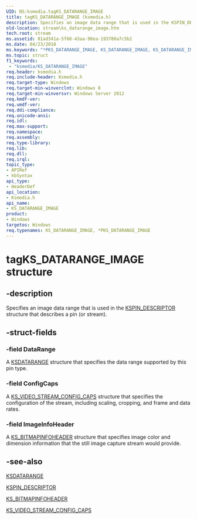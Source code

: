 ```yaml
---
UID: NS:ksmedia.tagKS_DATARANGE_IMAGE
title: tagKS_DATARANGE_IMAGE (ksmedia.h)
description: Specifies an image data range that is used in the KSPIN_DESCRIPTOR structure that describes a pin (or stream).
old-location: stream\ks_datarange_image.htm
tech.root: stream
ms.assetid: 81ad341a-5f68-43aa-98ea-193780a7c5b2
ms.date: 04/23/2018
ms.keywords: "*PKS_DATARANGE_IMAGE, KS_DATARANGE_IMAGE, KS_DATARANGE_IMAGE structure [Streaming Media Devices], PKS_DATARANGE_IMAGE, PKS_DATARANGE_IMAGE structure pointer [Streaming Media Devices], ksmedia/KS_DATARANGE_IMAGE, ksmedia/PKS_DATARANGE_IMAGE, stream.ks_datarange_image, tagKS_DATARANGE_IMAGE"
ms.topic: struct
f1_keywords:
 - "ksmedia/KS_DATARANGE_IMAGE"
req.header: ksmedia.h
req.include-header: Ksmedia.h
req.target-type: Windows
req.target-min-winverclnt: Windows 8
req.target-min-winversvr: Windows Server 2012
req.kmdf-ver: 
req.umdf-ver: 
req.ddi-compliance: 
req.unicode-ansi: 
req.idl: 
req.max-support: 
req.namespace: 
req.assembly: 
req.type-library: 
req.lib: 
req.dll: 
req.irql: 
topic_type:
- APIRef
- kbSyntax
api_type:
- HeaderDef
api_location:
- Ksmedia.h
api_name:
- KS_DATARANGE_IMAGE
product:
- Windows
targetos: Windows
req.typenames: KS_DATARANGE_IMAGE, *PKS_DATARANGE_IMAGE
---
```


# tagKS_DATARANGE_IMAGE structure


## -description


Specifies an image data range that is used in the <a href="https://docs.microsoft.com/windows-hardware/drivers/ddi/ks/ns-ks-kspin_descriptor">KSPIN_DESCRIPTOR</a> structure that describes a pin (or stream).


## -struct-fields




### -field DataRange

A <a href="https://docs.microsoft.com/previous-versions/ff561658(v=vs.85)">KSDATARANGE</a> structure that specifies the data range supported by this pin type.


### -field ConfigCaps

A <a href="https://docs.microsoft.com/windows-hardware/drivers/ddi/ksmedia/ns-ksmedia-_ks_video_stream_config_caps">KS_VIDEO_STREAM_CONFIG_CAPS</a> structure that specifies the configuration of the stream, including scaling, cropping, and frame and data rates.


### -field ImageInfoHeader

A <a href="https://docs.microsoft.com/windows-hardware/drivers/ddi/ksmedia/ns-ksmedia-tagks_bitmapinfoheader">KS_BITMAPINFOHEADER</a> structure that specifies image color and dimension information that the still image capture stream would provide.


## -see-also




<a href="https://docs.microsoft.com/previous-versions/ff561658(v=vs.85)">KSDATARANGE</a>



<a href="https://docs.microsoft.com/windows-hardware/drivers/ddi/ks/ns-ks-kspin_descriptor">KSPIN_DESCRIPTOR</a>



<a href="https://docs.microsoft.com/windows-hardware/drivers/ddi/ksmedia/ns-ksmedia-tagks_bitmapinfoheader">KS_BITMAPINFOHEADER</a>



<a href="https://docs.microsoft.com/windows-hardware/drivers/ddi/ksmedia/ns-ksmedia-_ks_video_stream_config_caps">KS_VIDEO_STREAM_CONFIG_CAPS</a>
 

 

